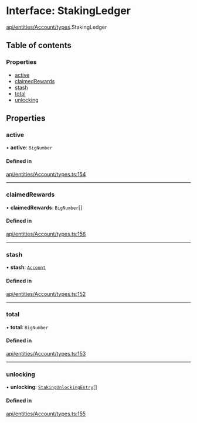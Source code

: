 # Interface: StakingLedger

[api/entities/Account/types](../wiki/api.entities.Account.types).StakingLedger

## Table of contents

### Properties

- [active](../wiki/api.entities.Account.types.StakingLedger#active)
- [claimedRewards](../wiki/api.entities.Account.types.StakingLedger#claimedrewards)
- [stash](../wiki/api.entities.Account.types.StakingLedger#stash)
- [total](../wiki/api.entities.Account.types.StakingLedger#total)
- [unlocking](../wiki/api.entities.Account.types.StakingLedger#unlocking)

## Properties

### active

• **active**: `BigNumber`

#### Defined in

[api/entities/Account/types.ts:154](https://github.com/PolymeshAssociation/polymesh-sdk/blob/f8a937f04/src/api/entities/Account/types.ts#L154)

___

### claimedRewards

• **claimedRewards**: `BigNumber`[]

#### Defined in

[api/entities/Account/types.ts:156](https://github.com/PolymeshAssociation/polymesh-sdk/blob/f8a937f04/src/api/entities/Account/types.ts#L156)

___

### stash

• **stash**: [`Account`](../wiki/api.entities.Account.Account)

#### Defined in

[api/entities/Account/types.ts:152](https://github.com/PolymeshAssociation/polymesh-sdk/blob/f8a937f04/src/api/entities/Account/types.ts#L152)

___

### total

• **total**: `BigNumber`

#### Defined in

[api/entities/Account/types.ts:153](https://github.com/PolymeshAssociation/polymesh-sdk/blob/f8a937f04/src/api/entities/Account/types.ts#L153)

___

### unlocking

• **unlocking**: [`StakingUnlockingEntry`](../wiki/api.entities.Account.types.StakingUnlockingEntry)[]

#### Defined in

[api/entities/Account/types.ts:155](https://github.com/PolymeshAssociation/polymesh-sdk/blob/f8a937f04/src/api/entities/Account/types.ts#L155)

